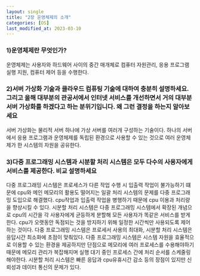 ```yaml
---
layout: single
title: "2장 운영체제의 소개"
categories: [OS]
last_modified_at: 2023-03-10
---
```


### 1)운영체제란 무엇인가?

운영체제는 사용자와 하드웨어 사이의 중간 매개체로 컴퓨터 자원관리, 응용 프로그램 실행 지원, 컴퓨터 제어 등을 수행한다.


### 2)서버 가상화 기술과 클라우드 컴퓨팅 기술에 대하여 충분히 설명하세요. 그리고 올해 대부분의 관공서에서 인터넷 서비스를 개선하면서 거의 대부분 서버 가상화를 하겠다고 하는 분위기입니다. 왜 그런 결정을 하는지 알아보세요

서버 가상화는 물리적 서버 하나에 가상 서버를 여러개 구성하는 기술이다. 하나의 서버에서 응용 프로그램과 운영체제를 독립된 환경으로 사용할 수 있는 것으로 여러 운영체제가 한 시스템의 자원을 공유한다.


### 3)다중 프로그래밍 시스템과 시분할 처리 시스템은 모두 다수의 사용자에게 서비스를 제공한다. 비교 설명하세요


다중 프로그래밍 시스템은 프로세스가 다른 작업 수행 시 입출력 작업이 불가능하기 떄문에 cpu와 메인 메모리의 활용도 떨어지는 일괄 처리 시스템의 문제를 다중 프로그래밍 도입으로 해결했다. cpu작업과 입출력 작업을 병행하기 때문에 cpu 이용과 처리량을 향상시킬 수 있다.
시분할 처리 시스템은 다중 프로그래밍 시스템에서 확장된 개념으로 cpu의 시간을 각 사용자에게 균등하게 분할해 모든 사용자가 똑같은 서비스를 받게한다. cpu가 오랫동안 독점되는 것을 방지하기 위해 일정한 시간씩만 사용되도록 제어하는 것이다.
다중 프로그래밍 시스템은 프로세서 사용의 최대화, 시분할 처리 시스템은 응답시간 최소화에 초점이 맞춰있다.
다중 프로그래밍 시스템은 시스템 자원을 효율적으로 이용할 수 있는 환경을 제공하지만 단점으로 메모리에 여러 프로세스를 수용해야하기 때문에 메모리 관리가 복잡해지며 실행 대기 중인 프로세스 간에 처리 순서를 스케줄링 해야한다. 시분할 처리 시스템은 빠른 응답과 cpu유휴시간 감소 등의 장점이 있지만 신뢰성과 데이터 통신의 문제가 있다.
